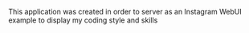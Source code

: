 This application was created in order to server as an Instagram WebUI example to display my coding style and skills